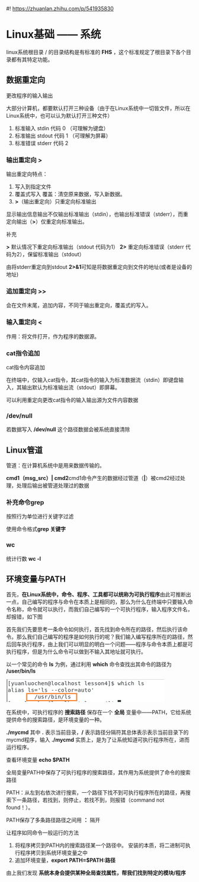 #! https://zhuanlan.zhihu.com/p/541935830
# Linux基础 —— 系统

linux系统根目录 / 的目录结构是有标准的 **FHS** ，这个标准规定了根目录下各个目录都有其特定功能。

## 数据重定向

更改程序的输入输出

大部分计算机，都要默认打开三种设备（由于在Linux系统中一切皆文件，所以在Linux系统中，也可以认为默认打开三种文件）

1. 标准输入 stdin  代码 0 （可理解为键盘）
2. 标准输出 stdout 代码 1 （可理解为屏幕）
3. 标准错误 stderr 代码 2

<!-- 以上代码（0 、1、2）为类型为FILE*类型的结构体 （个人猜测）-->

### 输出重定向 >

输出重定向特点：

1. 写入到指定文件
2. 覆盖式写入
   覆盖：清空原来数据，写入新数据。
3. **>**（输出重定向）只重定向标准输出

显示输出信息输出不仅输出标准输出（stdin），也输出标准错误（stderr），而重定向输出（**>**）仅重定向标准输出。

补充

**>** 默认情况下重定向标准输出（stdout 代码为1）
**2>** 重定向标准错误（stderr 代码为2），保留标准输出（stdout）

由将stderr重定向到stdout **2>&1**可知是将数据重定向到文件的地址(或者是设备的地址)

### 追加重定向 >>

会在文件末尾，追加内容，不同于输出重定向，覆盖式的写入。

### 输入重定向 <

作用：将文件打开，作为程序的数据源。

### cat指令追加

cat指令内容追加

在终端中，仅输入cat指令，其cat指令的输入为标准数据流（stdin）即键盘输入，其输出默认为标准输出流（stdout）即屏幕。

可以利用重定向更改cat指令的输入输出源为文件内容数据

### /dev/null

若数据写入 **/dev/null** 这个路径数据会被系统直接清除

## Linux管道

管道：在计算机系统中是用来数据传输的。

**cmd1（msg_src）| cmd2**cmd1命令产生的数据经过管道（**|**）被cmd2经过处理，处理后输出被管道处理过的数据

### 补充命令grep

按照行为单位进行关键字过滤

使用命令格式**grep 关键字**

### wc

统计行数 **wc -l**

## 环境变量与PATH

首先，**在Linux系统中，命令、程序、工具都可以统称为可执行程序**由此可推断出一点，自己编写的程序与命令在本质上是相同的，那么为什么在终端中只要输入命令名称，命令就可以执行，而我们自己编写的一个可执行程序，输入程序文件名，却报错，如下图

首先我们先要思考一条命令如何执行，首先找到命令所在的路径，然后执行该命令。那么我们自己编写的程序是如何执行的呢？我们输入编写程序所在的路径，然后回车执行程序，由上我们可以明显的明白一个问题——程序与命令本质上都是可执行程序，但是为什么命令可以做到不输入其地址就可执行。

以一个常见的命令 **ls** 为例，通过利用 **which** 命令查找出其命令的路径为 **/user/bin/ls**

![ls命令的路径](../../../../rescource/Picture/2022-07-12-21-38-48.png)

在系统中，可执行程序的 **搜索路径** 保存在一个 **全局** 变量中——PATH，它给系统提供命令的搜索路径，是环境变量的一种。

**./mycmd** 其中 **.** 表示当前目录，**/** 表示路径分隔符其总体表示表示当前目录下的mycmd程序，输入 **./mycmd** 实质上，是为了让系统知道可执行程序所在，进而运行程序。

查看环境变量 **echo $PATH**

全局变量PATH中保存了可执行程序的搜索路径，其作用为系统提供了命令的搜索路径

PATH：从左到右依次进行搜索，一个路径下找不到可执行程序所在的路径，再搜索下一条路径，若找到，则停止，若找不到，则报错（command not found！）。

PATH保存了多条路径路径之间用 **：** 隔开

让程序如同命令一般运行的方法

1. 将程序拷贝到PATH内的搜索路径某一个路径中。
安装的本质，将二进制可执行程序拷贝到系统环境变量之中
2. 追加环境变量，**export PATH=$PATH:路径**

由上我们发现 **系统本身会提供某种全局查找属性，帮我们找到特定的模块/程序**
